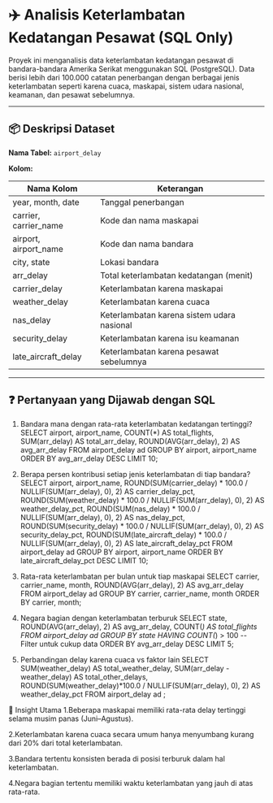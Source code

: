 # ✈️ Analisis Keterlambatan Kedatangan Pesawat (SQL Only)

Proyek ini menganalisis data keterlambatan kedatangan pesawat di bandara-bandara Amerika Serikat menggunakan SQL (PostgreSQL). Data berisi lebih dari 100.000 catatan penerbangan dengan berbagai jenis keterlambatan seperti karena cuaca, maskapai, sistem udara nasional, keamanan, dan pesawat sebelumnya.

---

## 📦 Deskripsi Dataset

**Nama Tabel:** `airport_delay`

**Kolom:**

| Nama Kolom              | Keterangan                                 |
|-------------------------|---------------------------------------------|
| year, month, date       | Tanggal penerbangan                         |
| carrier, carrier_name   | Kode dan nama maskapai                      |
| airport, airport_name   | Kode dan nama bandara                       |
| city, state             | Lokasi bandara                              |
| arr_delay               | Total keterlambatan kedatangan (menit)      |
| carrier_delay           | Keterlambatan karena maskapai               |
| weather_delay           | Keterlambatan karena cuaca                  |
| nas_delay               | Keterlambatan karena sistem udara nasional  |
| security_delay          | Keterlambatan karena isu keamanan           |
| late_aircraft_delay     | Keterlambatan karena pesawat sebelumnya     |

---

## ❓ Pertanyaan yang Dijawab dengan SQL

1. Bandara mana dengan rata-rata keterlambatan kedatangan tertinggi?
SELECT 
    airport,
    airport_name,
    COUNT(*) AS total_flights,
    SUM(arr_delay) AS total_arr_delay,
    ROUND(AVG(arr_delay), 2) AS avg_arr_delay
FROM airport_delay ad 
GROUP BY airport, airport_name
ORDER BY avg_arr_delay DESC
LIMIT 10;

2. Berapa persen kontribusi setiap jenis keterlambatan di tiap bandara?
SELECT 
    airport,
    airport_name,
    ROUND(SUM(carrier_delay) * 100.0 / NULLIF(SUM(arr_delay), 0), 2) AS carrier_delay_pct,
    ROUND(SUM(weather_delay) * 100.0 / NULLIF(SUM(arr_delay), 0), 2) AS weather_delay_pct,
    ROUND(SUM(nas_delay) * 100.0 / NULLIF(SUM(arr_delay), 0), 2) AS nas_delay_pct,
    ROUND(SUM(security_delay) * 100.0 / NULLIF(SUM(arr_delay), 0), 2) AS security_delay_pct,
    ROUND(SUM(late_aircraft_delay) * 100.0 / NULLIF(SUM(arr_delay), 0), 2) AS late_aircraft_delay_pct
FROM airport_delay ad 
GROUP BY airport, airport_name
ORDER BY late_aircraft_delay_pct DESC
LIMIT 10;

3. Rata-rata keterlambatan per bulan untuk tiap maskapai
SELECT 
    carrier,
    carrier_name,
    month,
    ROUND(AVG(arr_delay), 2) AS avg_arr_delay
FROM airport_delay ad 
GROUP BY carrier, carrier_name, month
ORDER BY carrier, month;

4. Negara bagian dengan keterlambatan terburuk
SELECT 
    state,
    ROUND(AVG(arr_delay), 2) AS avg_arr_delay,
    COUNT(*) AS total_flights
FROM airport_delay ad 
GROUP BY state
HAVING COUNT(*) > 100 -- Filter untuk cukup data
ORDER BY avg_arr_delay DESC
LIMIT 5;

5. Perbandingan delay karena cuaca vs faktor lain
SELECT 
    SUM(weather_delay) AS total_weather_delay,
    SUM(arr_delay - weather_delay) AS total_other_delays,
    ROUND(SUM(weather_delay)*100.0 / NULLIF(SUM(arr_delay), 0), 2) AS weather_delay_pct
FROM airport_delay ad ;

📌 Insight Utama
1.Beberapa maskapai memiliki rata-rata delay tertinggi selama musim panas (Juni–Agustus).

2.Keterlambatan karena cuaca secara umum hanya menyumbang kurang dari 20% dari total keterlambatan.

3.Bandara tertentu konsisten berada di posisi terburuk dalam hal keterlambatan.

4.Negara bagian tertentu memiliki waktu keterlambatan yang jauh di atas rata-rata.
